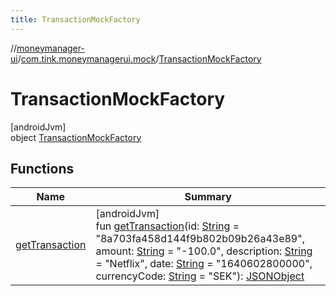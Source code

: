 ```yaml
---
title: TransactionMockFactory
---
```

//[moneymanager-ui](../../../index.html)/[com.tink.moneymanagerui.mock](../index.html)/[TransactionMockFactory](index.html)



# TransactionMockFactory



[androidJvm]\
object [TransactionMockFactory](index.html)



## Functions


| Name | Summary |
|---|---|
| [getTransaction](get-transaction.html) | [androidJvm]<br>fun [getTransaction](get-transaction.html)(id: [String](https://kotlinlang.org/api/latest/jvm/stdlib/kotlin/-string/index.html) = &quot;8a703fa458d144f9b802b09b26a43e89&quot;, amount: [String](https://kotlinlang.org/api/latest/jvm/stdlib/kotlin/-string/index.html) = &quot;-100.0&quot;, description: [String](https://kotlinlang.org/api/latest/jvm/stdlib/kotlin/-string/index.html) = &quot;Netflix&quot;, date: [String](https://kotlinlang.org/api/latest/jvm/stdlib/kotlin/-string/index.html) = &quot;1640602800000&quot;, currencyCode: [String](https://kotlinlang.org/api/latest/jvm/stdlib/kotlin/-string/index.html) = &quot;SEK&quot;): [JSONObject](https://developer.android.com/reference/kotlin/org/json/JSONObject.html) |

